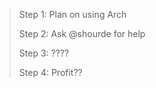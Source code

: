 > Step 1: Plan on using Arch
> 
> Step 2: Ask @shourde for help
> 
> Step 3: ????
> 
> Step 4: Profit??
>
